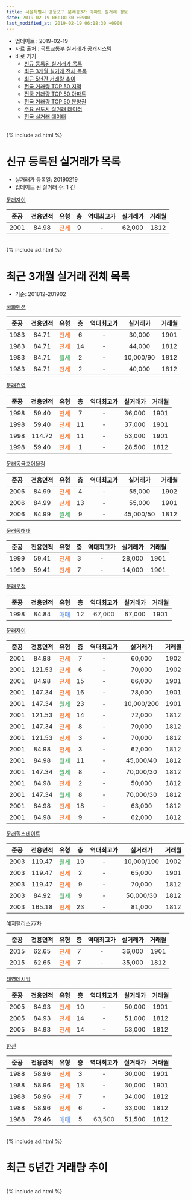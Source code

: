 ```yaml
---
title: 서울특별시 영등포구 문래동3가 아파트 실거래 정보
date: 2019-02-19 06:18:30 +0900
last_modified_at: 2019-02-19 06:18:30 +0900
---
```


* 업데이트 : 2019-02-19
* 자료 출처 : [국토교통부 실거래가 공개시스템](http://rt.molit.go.kr)
* 바로 가기
    * [신규 등록된 실거래가 목록](#신규-등록된-실거래가-목록)
    * [최근 3개월 실거래 전체 목록](#최근-3개월-실거래-전체-목록)
    * [최근 5년간 거래량 추이](#최근-5년간-거래량-추이)
    * [전국 거래량 TOP 50 지역](https://inasie.github.io/apt-trade-info/최근-3개월-전국에서-가장-거래가-많이-발생한-지역)
    * [전국 거래량 TOP 50 아파트](https://inasie.github.io/apt-trade-info/최근-3개월-전국에서-가장-거래가-많이-발생한-아파트)
    * [전국 거래량 TOP 50 분양권](https://inasie.github.io/apt-trade-info/최근-3개월-전국에서-가장-거래가-많이-발생한-분양권)
    * [주요 신도시 실거래 데이터](https://inasie.github.io/apt-trade-info/주요-신도시)
    * [전국 실거래 데이터](https://inasie.github.io/apt-trade-info/전국)
<br>
{% include ad.html %}
<br>

# 신규 등록된 실거래가 목록
* 실거래가 등록일: 20190219
* 업데이트 된 실거래 수: 1 건


[문래자이](https://search.naver.com/search.naver?query=%EC%84%9C%EC%9A%B8%ED%8A%B9%EB%B3%84%EC%8B%9C+%EC%98%81%EB%93%B1%ED%8F%AC%EA%B5%AC+%EB%AC%B8%EB%9E%98%EB%8F%993%EA%B0%80+%EB%AC%B8%EB%9E%98%EC%9E%90%EC%9D%B4)

|준공|전용면적|유형|층|역대최고가|실거래가|거래월|
|:---:|:---:|:---:|:---:|:---:|:---:|:---:|
|2001|84.98|<span style="color:#ff5a00">전세</span>|9|<span style="color:#444444">-</span>|62,000|1812|


<br>
{% include ad.html %}
<br>

# 최근 3개월 실거래 전체 목록
* 기준: 201812-201902


[국화맨션](https://search.naver.com/search.naver?query=%EC%84%9C%EC%9A%B8%ED%8A%B9%EB%B3%84%EC%8B%9C+%EC%98%81%EB%93%B1%ED%8F%AC%EA%B5%AC+%EB%AC%B8%EB%9E%98%EB%8F%993%EA%B0%80+%EA%B5%AD%ED%99%94%EB%A7%A8%EC%85%98)

|준공|전용면적|유형|층|역대최고가|실거래가|거래월|
|:---:|:---:|:---:|:---:|:---:|:---:|:---:|
|1983|84.71|<span style="color:#ff5a00">전세</span>|6|<span style="color:#444444">-</span>|30,000|1901|
|1983|84.71|<span style="color:#ff5a00">전세</span>|14|<span style="color:#444444">-</span>|44,000|1812|
|1983|84.71|<span style="color:#34a853">월세</span>|2|<span style="color:#444444">-</span>|10,000/90|1812|
|1983|84.71|<span style="color:#ff5a00">전세</span>|2|<span style="color:#444444">-</span>|40,000|1812|

[문래건영](https://search.naver.com/search.naver?query=%EC%84%9C%EC%9A%B8%ED%8A%B9%EB%B3%84%EC%8B%9C+%EC%98%81%EB%93%B1%ED%8F%AC%EA%B5%AC+%EB%AC%B8%EB%9E%98%EB%8F%993%EA%B0%80+%EB%AC%B8%EB%9E%98%EA%B1%B4%EC%98%81)

|준공|전용면적|유형|층|역대최고가|실거래가|거래월|
|:---:|:---:|:---:|:---:|:---:|:---:|:---:|
|1998|59.40|<span style="color:#ff5a00">전세</span>|7|<span style="color:#444444">-</span>|36,000|1901|
|1998|59.40|<span style="color:#ff5a00">전세</span>|11|<span style="color:#444444">-</span>|37,000|1901|
|1998|114.72|<span style="color:#ff5a00">전세</span>|11|<span style="color:#444444">-</span>|53,000|1901|
|1998|59.40|<span style="color:#ff5a00">전세</span>|1|<span style="color:#444444">-</span>|28,500|1812|

[문래동금호어울림](https://search.naver.com/search.naver?query=%EC%84%9C%EC%9A%B8%ED%8A%B9%EB%B3%84%EC%8B%9C+%EC%98%81%EB%93%B1%ED%8F%AC%EA%B5%AC+%EB%AC%B8%EB%9E%98%EB%8F%993%EA%B0%80+%EB%AC%B8%EB%9E%98%EB%8F%99%EA%B8%88%ED%98%B8%EC%96%B4%EC%9A%B8%EB%A6%BC)

|준공|전용면적|유형|층|역대최고가|실거래가|거래월|
|:---:|:---:|:---:|:---:|:---:|:---:|:---:|
|2006|84.99|<span style="color:#ff5a00">전세</span>|4|<span style="color:#444444">-</span>|55,000|1902|
|2006|84.99|<span style="color:#ff5a00">전세</span>|13|<span style="color:#444444">-</span>|55,000|1901|
|2006|84.99|<span style="color:#34a853">월세</span>|9|<span style="color:#444444">-</span>|45,000/50|1812|

[문래동해태](https://search.naver.com/search.naver?query=%EC%84%9C%EC%9A%B8%ED%8A%B9%EB%B3%84%EC%8B%9C+%EC%98%81%EB%93%B1%ED%8F%AC%EA%B5%AC+%EB%AC%B8%EB%9E%98%EB%8F%993%EA%B0%80+%EB%AC%B8%EB%9E%98%EB%8F%99%ED%95%B4%ED%83%9C)

|준공|전용면적|유형|층|역대최고가|실거래가|거래월|
|:---:|:---:|:---:|:---:|:---:|:---:|:---:|
|1999|59.41|<span style="color:#ff5a00">전세</span>|3|<span style="color:#444444">-</span>|28,000|1901|
|1999|59.41|<span style="color:#ff5a00">전세</span>|7|<span style="color:#444444">-</span>|14,000|1901|

[문래우정](https://search.naver.com/search.naver?query=%EC%84%9C%EC%9A%B8%ED%8A%B9%EB%B3%84%EC%8B%9C+%EC%98%81%EB%93%B1%ED%8F%AC%EA%B5%AC+%EB%AC%B8%EB%9E%98%EB%8F%993%EA%B0%80+%EB%AC%B8%EB%9E%98%EC%9A%B0%EC%A0%95)

|준공|전용면적|유형|층|역대최고가|실거래가|거래월|
|:---:|:---:|:---:|:---:|:---:|:---:|:---:|
|1998|84.84|<span style="color:#4285f3">매매</span>|12|<span style="color:#444444">67,000</span>|67,000|1901|

[문래자이](https://search.naver.com/search.naver?query=%EC%84%9C%EC%9A%B8%ED%8A%B9%EB%B3%84%EC%8B%9C+%EC%98%81%EB%93%B1%ED%8F%AC%EA%B5%AC+%EB%AC%B8%EB%9E%98%EB%8F%993%EA%B0%80+%EB%AC%B8%EB%9E%98%EC%9E%90%EC%9D%B4)

|준공|전용면적|유형|층|역대최고가|실거래가|거래월|
|:---:|:---:|:---:|:---:|:---:|:---:|:---:|
|2001|84.98|<span style="color:#ff5a00">전세</span>|7|<span style="color:#444444">-</span>|60,000|1902|
|2001|121.53|<span style="color:#ff5a00">전세</span>|6|<span style="color:#444444">-</span>|70,000|1902|
|2001|84.98|<span style="color:#ff5a00">전세</span>|15|<span style="color:#444444">-</span>|66,000|1901|
|2001|147.34|<span style="color:#ff5a00">전세</span>|16|<span style="color:#444444">-</span>|78,000|1901|
|2001|147.34|<span style="color:#34a853">월세</span>|23|<span style="color:#444444">-</span>|10,000/200|1901|
|2001|121.53|<span style="color:#ff5a00">전세</span>|14|<span style="color:#444444">-</span>|72,000|1812|
|2001|147.34|<span style="color:#ff5a00">전세</span>|8|<span style="color:#444444">-</span>|70,000|1812|
|2001|121.53|<span style="color:#ff5a00">전세</span>|3|<span style="color:#444444">-</span>|70,000|1812|
|2001|84.98|<span style="color:#ff5a00">전세</span>|3|<span style="color:#444444">-</span>|62,000|1812|
|2001|84.98|<span style="color:#34a853">월세</span>|11|<span style="color:#444444">-</span>|45,000/40|1812|
|2001|147.34|<span style="color:#34a853">월세</span>|8|<span style="color:#444444">-</span>|70,000/30|1812|
|2001|84.98|<span style="color:#ff5a00">전세</span>|2|<span style="color:#444444">-</span>|50,000|1812|
|2001|147.34|<span style="color:#34a853">월세</span>|8|<span style="color:#444444">-</span>|70,000/30|1812|
|2001|84.98|<span style="color:#ff5a00">전세</span>|18|<span style="color:#444444">-</span>|63,000|1812|
|2001|84.98|<span style="color:#ff5a00">전세</span>|9|<span style="color:#444444">-</span>|62,000|1812|

[문래힐스테이트](https://search.naver.com/search.naver?query=%EC%84%9C%EC%9A%B8%ED%8A%B9%EB%B3%84%EC%8B%9C+%EC%98%81%EB%93%B1%ED%8F%AC%EA%B5%AC+%EB%AC%B8%EB%9E%98%EB%8F%993%EA%B0%80+%EB%AC%B8%EB%9E%98%ED%9E%90%EC%8A%A4%ED%85%8C%EC%9D%B4%ED%8A%B8)

|준공|전용면적|유형|층|역대최고가|실거래가|거래월|
|:---:|:---:|:---:|:---:|:---:|:---:|:---:|
|2003|119.47|<span style="color:#34a853">월세</span>|19|<span style="color:#444444">-</span>|10,000/190|1902|
|2003|119.47|<span style="color:#ff5a00">전세</span>|2|<span style="color:#444444">-</span>|65,000|1901|
|2003|119.47|<span style="color:#ff5a00">전세</span>|9|<span style="color:#444444">-</span>|70,000|1812|
|2003|84.92|<span style="color:#34a853">월세</span>|9|<span style="color:#444444">-</span>|50,000/30|1812|
|2003|165.18|<span style="color:#ff5a00">전세</span>|23|<span style="color:#444444">-</span>|81,000|1812|

[예지팰리스77차](https://search.naver.com/search.naver?query=%EC%84%9C%EC%9A%B8%ED%8A%B9%EB%B3%84%EC%8B%9C+%EC%98%81%EB%93%B1%ED%8F%AC%EA%B5%AC+%EB%AC%B8%EB%9E%98%EB%8F%993%EA%B0%80+%EC%98%88%EC%A7%80%ED%8C%B0%EB%A6%AC%EC%8A%A477%EC%B0%A8)

|준공|전용면적|유형|층|역대최고가|실거래가|거래월|
|:---:|:---:|:---:|:---:|:---:|:---:|:---:|
|2015|62.65|<span style="color:#ff5a00">전세</span>|7|<span style="color:#444444">-</span>|36,000|1901|
|2015|62.65|<span style="color:#ff5a00">전세</span>|7|<span style="color:#444444">-</span>|35,000|1812|

[태영데시앙](https://search.naver.com/search.naver?query=%EC%84%9C%EC%9A%B8%ED%8A%B9%EB%B3%84%EC%8B%9C+%EC%98%81%EB%93%B1%ED%8F%AC%EA%B5%AC+%EB%AC%B8%EB%9E%98%EB%8F%993%EA%B0%80+%ED%83%9C%EC%98%81%EB%8D%B0%EC%8B%9C%EC%95%99)

|준공|전용면적|유형|층|역대최고가|실거래가|거래월|
|:---:|:---:|:---:|:---:|:---:|:---:|:---:|
|2005|84.93|<span style="color:#ff5a00">전세</span>|10|<span style="color:#444444">-</span>|50,000|1901|
|2005|84.93|<span style="color:#ff5a00">전세</span>|14|<span style="color:#444444">-</span>|51,000|1812|
|2005|84.93|<span style="color:#ff5a00">전세</span>|14|<span style="color:#444444">-</span>|53,000|1812|

[한신](https://search.naver.com/search.naver?query=%EC%84%9C%EC%9A%B8%ED%8A%B9%EB%B3%84%EC%8B%9C+%EC%98%81%EB%93%B1%ED%8F%AC%EA%B5%AC+%EB%AC%B8%EB%9E%98%EB%8F%993%EA%B0%80+%ED%95%9C%EC%8B%A0)

|준공|전용면적|유형|층|역대최고가|실거래가|거래월|
|:---:|:---:|:---:|:---:|:---:|:---:|:---:|
|1988|58.96|<span style="color:#ff5a00">전세</span>|3|<span style="color:#444444">-</span>|30,000|1901|
|1988|58.96|<span style="color:#ff5a00">전세</span>|13|<span style="color:#444444">-</span>|30,000|1901|
|1988|58.96|<span style="color:#ff5a00">전세</span>|7|<span style="color:#444444">-</span>|34,000|1812|
|1988|58.96|<span style="color:#ff5a00">전세</span>|6|<span style="color:#444444">-</span>|33,000|1812|
|1988|79.46|<span style="color:#4285f3">매매</span>|5|<span style="color:#444444">63,500</span>|51,500|1812|


<br>
{% include ad.html %}
<br>

# 최근 5년간 거래량 추이


<div style="width:100%;">
    <canvas id="deal_progress" height="200"></canvas>
</div>

<script>
new Chart(document.getElementById("deal_progress"), {
    type: 'line',
    data: {
        labels: ['201402','201403','201404','201405','201406','201407','201408','201409','201410','201411','201412','201501','201502','201503','201504','201505','201506','201507','201508','201509','201510','201511','201512','201601','201602','201603','201604','201605','201606','201607','201608','201609','201610','201611','201612','201701','201702','201703','201704','201705','201706','201707','201708','201709','201710','201711','201712','201801','201802','201803','201804','201805','201806','201807','201808','201809','201810','201811','201812','201901','201902'],
        datasets: [{
            label: '매매',
            pointRadius: 1,
            data: [17, 19, 12, 8, 17, 19, 16, 11, 14, 5, 20, 19, 15, 38, 21, 15, 21, 16, 22, 24, 30, 20, 20, 9, 8, 18, 20, 27, 37, 36, 25, 33, 27, 15, 5, 4, 11, 16, 13, 27, 15, 27, 12, 21, 15, 22, 22, 26, 13, 27, 13, 13, 9, 14, 23, 13, 6, 3, 1, 1, 0],
            borderColor: "rgba(255, 201, 14, 1)",
            backgroundColor: "rgba(255, 201, 14, 0.5)",
            fill: false,
            lineTension: 0
        },{
            label: '전월세',
            pointRadius: 1,
            data: [30, 30, 28, 28, 22, 35, 26, 26, 28, 26, 25, 26, 18, 20, 30, 20, 17, 16, 15, 16, 20, 22, 29, 25, 34, 23, 25, 18, 19, 19, 22, 31, 18, 23, 25, 17, 31, 27, 20, 16, 33, 15, 18, 16, 25, 19, 31, 21, 24, 22, 19, 15, 20, 9, 20, 24, 18, 15, 23, 15, 4],
            borderColor: "rgba(0, 141, 185, 1)",
            backgroundColor: "rgba(0, 141, 185, 0.5)",
            fill: false,
            lineTension: 0
        }
        ]
    },
    options: {
        responsive: true,
        title: {
            display: false
        },
        tooltips: {
            mode: 'index',
            intersect: false
        },
        hover: {
            mode: 'nearest',
            intersect: true
        },
        scales: {
            xAxes: [{
                display: true,
                scaleLabel: {
                    display: true,
                    labelString: '년/월'
                }
            }],
            yAxes: [{
                display: true,
                ticks: {
                    suggestedMin: 0,
                },
                scaleLabel: {
                    display: true,
                    labelString: '실거래 수'
                }
            }]
        }
    }
});

</script>


<br>
{% include ad.html %}
<br>

